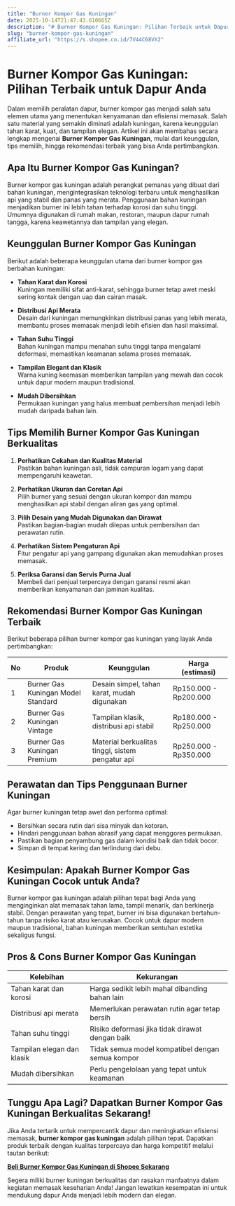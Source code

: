 ```yaml
---
title: "Burner Kompor Gas Kuningan"
date: 2025-10-14T21:47:43.610665Z
description: "# Burner Kompor Gas Kuningan: Pilihan Terbaik untuk Dapur Anda..."
slug: "burner-kompor-gas-kuningan"
affiliate_url: "https://s.shopee.co.id/7V44C68VX2"
---
```

# Burner Kompor Gas Kuningan: Pilihan Terbaik untuk Dapur Anda

Dalam memilih peralatan dapur, burner kompor gas menjadi salah satu elemen utama yang menentukan kenyamanan dan efisiensi memasak. Salah satu material yang semakin diminati adalah kuningan, karena keunggulan tahan karat, kuat, dan tampilan elegan. Artikel ini akan membahas secara lengkap mengenai **Burner Kompor Gas Kuningan**, mulai dari keunggulan, tips memilih, hingga rekomendasi terbaik yang bisa Anda pertimbangkan.

## Apa Itu Burner Kompor Gas Kuningan?

Burner kompor gas kuningan adalah perangkat pemanas yang dibuat dari bahan kuningan, mengintegrasikan teknologi terbaru untuk menghasilkan api yang stabil dan panas yang merata. Penggunaan bahan kuningan menjadikan burner ini lebih tahan terhadap korosi dan suhu tinggi. Umumnya digunakan di rumah makan, restoran, maupun dapur rumah tangga, karena keawetannya dan tampilan yang elegan.

## Keunggulan Burner Kompor Gas Kuningan

Berikut adalah beberapa keunggulan utama dari burner kompor gas berbahan kuningan:

- **Tahan Karat dan Korosi**  
  Kuningan memiliki sifat anti-karat, sehingga burner tetap awet meski sering kontak dengan uap dan cairan masak.

- **Distribusi Api Merata**  
  Desain dari kuningan memungkinkan distribusi panas yang lebih merata, membantu proses memasak menjadi lebih efisien dan hasil maksimal.

- **Tahan Suhu Tinggi**  
  Bahan kuningan mampu menahan suhu tinggi tanpa mengalami deformasi, memastikan keamanan selama proses memasak.

- **Tampilan Elegant dan Klasik**  
  Warna kuning keemasan memberikan tampilan yang mewah dan cocok untuk dapur modern maupun tradisional.

- **Mudah Dibersihkan**  
  Permukaan kuningan yang halus membuat pembersihan menjadi lebih mudah daripada bahan lain.

## Tips Memilih Burner Kompor Gas Kuningan Berkualitas

1. **Perhatikan Cekahan dan Kualitas Material**  
   Pastikan bahan kuningan asli, tidak campuran logam yang dapat mempengaruhi keawetan.

2. **Perhatikan Ukuran dan Coretan Api**  
   Pilih burner yang sesuai dengan ukuran kompor dan mampu menghasilkan api stabil dengan aliran gas yang optimal.

3. **Pilih Desain yang Mudah Digunakan dan Dirawat**  
   Pastikan bagian-bagian mudah dilepas untuk pembersihan dan perawatan rutin.

4. **Perhatikan Sistem Pengaturan Api**  
   Fitur pengatur api yang gampang digunakan akan memudahkan proses memasak.

5. **Periksa Garansi dan Servis Purna Jual**  
   Membeli dari penjual terpercaya dengan garansi resmi akan memberikan kenyamanan dan jaminan kualitas.

## Rekomendasi Burner Kompor Gas Kuningan Terbaik

Berikut beberapa pilihan burner kompor gas kuningan yang layak Anda pertimbangkan:

| No | Produk                   | Keunggulan                                           | Harga (estimasi)     |
|------|------------------------|-----------------------------------------------------|----------------------|
| 1    | Burner Gas Kuningan Model Standard | Desain simpel, tahan karat, mudah digunakan       | Rp150.000 - Rp200.000 |
| 2    | Burner Gas Kuningan Vintage   | Tampilan klasik, distribusi api stabil            | Rp180.000 - Rp250.000 |
| 3    | Burner Gas Kuningan Premium   | Material berkualitas tinggi, sistem pengatur api   | Rp250.000 - Rp350.000 |

## Perawatan dan Tips Penggunaan Burner Kuningan

Agar burner kuningan tetap awet dan performa optimal:

- Bersihkan secara rutin dari sisa minyak dan kotoran.
- Hindari penggunaan bahan abrasif yang dapat menggores permukaan.
- Pastikan bagian penyambung gas dalam kondisi baik dan tidak bocor.
- Simpan di tempat kering dan terlindung dari debu.

## Kesimpulan: Apakah Burner Kompor Gas Kuningan Cocok untuk Anda?

Burner kompor gas kuningan adalah pilihan tepat bagi Anda yang menginginkan alat memasak tahan lama, tampil menarik, dan berkinerja stabil. Dengan perawatan yang tepat, burner ini bisa digunakan bertahun-tahun tanpa risiko karat atau kerusakan. Cocok untuk dapur modern maupun tradisional, bahan kuningan memberikan sentuhan estetika sekaligus fungsi.

## Pros & Cons Burner Kompor Gas Kuningan

| Kelebihan                                          | Kekurangan                                   |
|----------------------------------------------------|----------------------------------------------|
| Tahan karat dan korosi                            | Harga sedikit lebih mahal dibanding bahan lain |
| Distribusi api merata                              | Memerlukan perawatan rutin agar tetap bersih |
| Tahan suhu tinggi                                | Risiko deformasi jika tidak dirawat dengan baik |
| Tampilan elegan dan klasik                        | Tidak semua model kompatibel dengan semua kompor |
| Mudah dibersihkan                                | Perlu pengelolaan yang tepat untuk keamanan |

## Tunggu Apa Lagi? Dapatkan Burner Kompor Gas Kuningan Berkualitas Sekarang!

Jika Anda tertarik untuk mempercantik dapur dan meningkatkan efisiensi memasak, **burner kompor gas kuningan** adalah pilihan tepat. Dapatkan produk terbaik dengan kualitas terpercaya dan harga kompetitif melalui tautan berikut:

[**Beli Burner Kompor Gas Kuningan di Shopee Sekarang**](https://s.shopee.co.id/7V44C68VX2)

Segera miliki burner kuningan berkualitas dan rasakan manfaatnya dalam kegiatan memasak keseharian Anda! Jangan lewatkan kesempatan ini untuk mendukung dapur Anda menjadi lebih modern dan elegan.